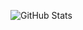 ![GitHub Stats](https://github-readme-stats.vercel.app/api?username=nolanplatt&count_private=true&show_icons=true&theme=tokyonight)
